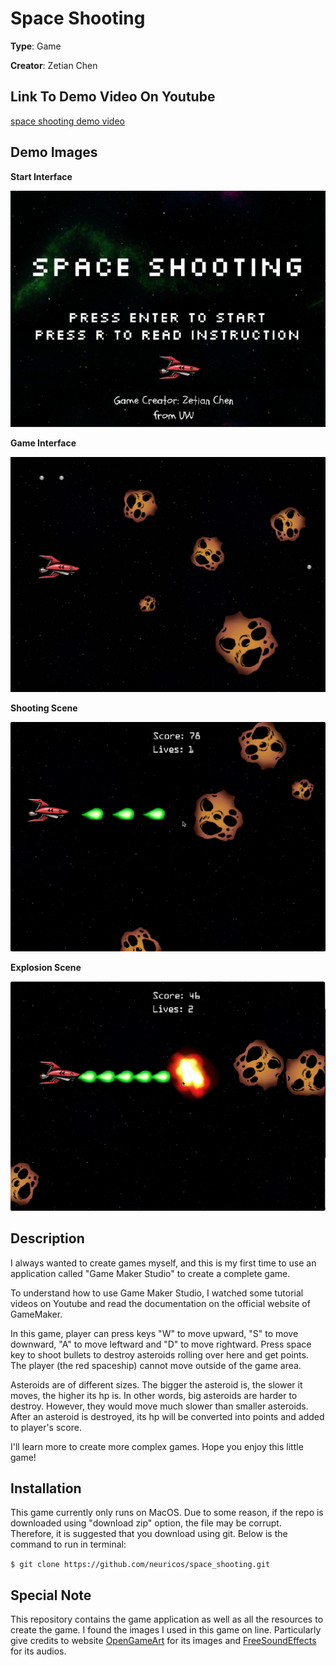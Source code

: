 # Space Shooting

**Type**: Game

**Creator**: Zetian Chen

## Link To Demo Video On Youtube

[space shooting demo video](https://youtu.be/jBiB_SzYsVo)

## Demo Images

**Start Interface**

![Start Interface](./img/start.jpg)

**Game Interface**

![Game Interface](./img/game.jpg)

**Shooting Scene**

![Shooting Scene](./img/shooting.jpg)

**Explosion Scene**

![Explosion Scene](./img/explosion.jpg)


## Description

I always wanted to create games myself, and this is my first time to use an application called "Game Maker Studio" to create a complete game.

To understand how to use Game Maker Studio, I watched some tutorial videos on Youtube and read the documentation on the official website of GameMaker.

In this game, player can press keys "W" to move upward, "S" to move downward, "A" to move leftward and "D" to move rightward. Press space key to shoot bullets to destroy asteroids rolling over here and get points. The player (the red spaceship) cannot move outside of the game area.

Asteroids are of different sizes. The bigger the asteroid is, the slower it moves, the higher its hp is. In other words, big asteroids are harder to destroy. However, they would move much slower than smaller asteroids. After an asteroid is destroyed, its hp will be converted into points and added to player's score.

I'll learn more to create more complex games. Hope you enjoy this little game!

## Installation

This game currently only runs on MacOS. Due to some reason, if the repo is downloaded using "download zip" option, the file may be corrupt. Therefore, it is suggested that you download using git. Below is the command to run in terminal:

`$ git clone https://github.com/neuricos/space_shooting.git`

## Special Note

This repository contains the game application as well as all the resources to create the game. I found the images I used in this game on line. Particularly give credits to website [OpenGameArt](https://opengameart.org/) for its images and [FreeSoundEffects](https://www.freesoundeffects.com/) for its audios.
